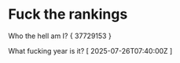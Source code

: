 # Fuck the rankings

Who the hell am I?
{ 37729153 }

What fucking year is it?
[ 2025-07-26T07:40:00Z ]
